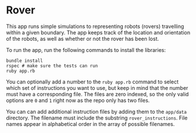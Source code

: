 # Rover

This app runs simple simulations to representing robots (rovers) travelling within a given boundary. The app
keeps track of the location and orientation of the robots, as well as whether or not the rover has been lost.

To run the app, run the following commands to install the libraries:

```
bundle install
rspec # make sure the tests can run
ruby app.rb
```

You can optionally add a number to the `ruby app.rb` command to select which set of instructions you want to use, but keep in mind that the number must have a corresponding file. The files are zero indexed, so the only valid options are `0` and `1` right now as the repo only has two files.

You can can add additional instruction files by adding them to the `app/data` directory. The filename must include the substring `rover_instructions`. File names appear in alphabetical order in the array of possible filenames.
